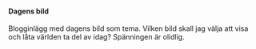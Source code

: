 #### Dagens bild

Blogginlägg med dagens bild som tema. Vilken bild skall jag välja att visa och låta världen ta del av idag? Spänningen är olidlig.
